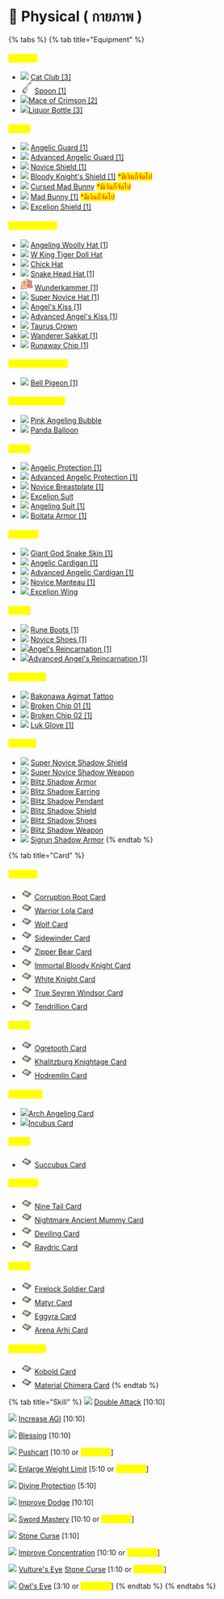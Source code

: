 # 🔪 Physical ( กายภาพ )

{% tabs %}
{% tab title="Equipment" %}
#### <mark style="color:yellow;">**Weapon**</mark>

* ![](../.gitbook/assets/Cat\_Club.png) [Cat Club \[3\]](https://www.divine-pride.net/database/item/16015/cat-club-3)
* ![](../.gitbook/assets/Spoon.png) [Spoon \[1\]](https://www.divine-pride.net/database/item/16039/spoon-1)
* ​![](https://files.gitbook.com/v0/b/gitbook-x-prod.appspot.com/o/spaces%2FotbFEXUWBrslujW21DlK%2Fuploads%2F5CkJwOf3g05RokgJDBZJ%2FScarlet\_Mace.png?alt=media\&token=8b6fcfa6-e763-4346-984c-dff452baadda)[Mace of Crimson \[2\]](https://www.divine-pride.net/database/item/16040/crimson-mace-2)​
* ​​![](https://files.gitbook.com/v0/b/gitbook-x-prod.appspot.com/o/spaces%2FotbFEXUWBrslujW21DlK%2Fuploads%2FK0hEShMfXGNsG639us1B%2FBottle.png?alt=media\&token=a3d6660a-a908-4ac2-bf4a-7a637e3dceb6)[Liquor Bottle \[3\]](https://www.divine-pride.net/database/item/16060/liquor-bottle-3)

#### <mark style="color:yellow;">Shield</mark>

* ![](../.gitbook/assets/Angel's\_Safeguard.png) [Angelic Guard \[1\]](https://www.divine-pride.net/database/item/2116/angelic-guard-1)
* ![](../.gitbook/assets/Angel's\_Safeguard.png) [Advanced Angelic Guard \[1\]](https://www.divine-pride.net/database/item/2183/advanced-angelic-guard-1)
* ![](../.gitbook/assets/novice\_shield.png) [Novice Shield \[1\]](https://www.divine-pride.net/database/item/2113/novice-shield-1)&#x20;
* ![](../.gitbook/assets/Bloody\_Knight\_Shield.png) [Bloody Knight's Shield \[1\]](https://www.divine-pride.net/database/item/28945/bloody-knights-shield-1) <mark style="color:red;">\*มีเงินก็จัดไป</mark>
* <mark style="color:red;"></mark>![](<../.gitbook/assets/Mad\_Bunny (1).png>) <mark style="color:red;"></mark> [Cursed Mad Bunny](https://www.divine-pride.net/database/item/28901/cursed-mad-bunny) <mark style="color:red;">\*มีเงินก็จัดไป</mark>
* ![](../.gitbook/assets/Mad\_Bunny.png) [Mad Bunny \[1\]](https://www.divine-pride.net/database/item/28902/mad-bunny-1) <mark style="color:red;">\*มีเงินก็จัดไป</mark>
* <mark style="color:red;"></mark>![](../.gitbook/assets/Excelion\_Shield.png) <mark style="color:red;"></mark> [Excelion Shield \[1\]](https://www.divine-pride.net/database/item/28941/excelion-shield-1)

#### <mark style="color:yellow;">Top Headgear</mark>

* ![](../.gitbook/assets/Angeling\_Woolly\_Hat.png) [Angeling Woolly Hat \[1\]](https://www.divine-pride.net/database/item/18838/angeling-woolly-hat-1)
* ![](../.gitbook/assets/W\_King\_Tiger\_Doll\_Hat.png) [W King Tiger Doll Hat](https://www.divine-pride.net/database/item/18856/w-king-tiger-doll-hat)
* ![](../.gitbook/assets/Chick\_Hat.png) [Chick Hat](https://www.divine-pride.net/database/item/5283/chick-hat)
* ![](../.gitbook/assets/Snake\_Head.png) [Snake Head Hat \[1\]](https://www.divine-pride.net/database/item/5388/snake-head-hat-1)
* ![](../.gitbook/assets/Wunderkammer.png) [Wunderkammer \[1\]](https://www.divine-pride.net/database/item/18575/wunderkammer-1)
* ![](../.gitbook/assets/super\_novice\_hat.png) [Super Novice Hat \[1\]](https://www.divine-pride.net/database/item/5119/super-novice-hat-1)&#x20;
* ![](../.gitbook/assets/Kiss\_Of\_Angel.png) [Angel's Kiss \[1\]](https://www.divine-pride.net/database/item/5125/angels-kiss-1)
* ![](../.gitbook/assets/Kiss\_Of\_Angel.png) [Advanced Angel's Kiss \[1\]](https://www.divine-pride.net/database/item/18776/advanced-angels-kiss-1)
* ![](../.gitbook/assets/Taurus\_Crown.png) [Taurus Crown](https://www.divine-pride.net/database/item/5550/taurus-crown)
* ![](../.gitbook/assets/Wanderer's\_Sakkat.png) [Wanderer Sakkat \[1\]](https://www.divine-pride.net/database/search?q=Wanderer%27s+Sakkat)
* ![](../.gitbook/assets/Riot\_Chip.png) [Runaway Chip \[1\]](https://www.divine-pride.net/database/item/18997/runaway-chip-1)

#### <mark style="color:yellow;">Middle Headgear</mark>

* ![](../.gitbook/assets/Bell\_Pigeon.png) [Bell Pigeon \[1\]](https://www.divine-pride.net/database/item/18912/bell-pigeon-1)

#### <mark style="color:yellow;">Lower Headgear</mark>

* ![](../.gitbook/assets/Pink\_Angeling\_Bubble.png) [Pink Angeling Bubble](https://www.divine-pride.net/database/item/18858/pink-angeling-bubble)
* ![](../.gitbook/assets/Panda\_Balloon.png) [Panda Balloon](https://www.divine-pride.net/database/item/18962/panda-balloon)

#### <mark style="color:yellow;">Armor</mark>

* ![](../.gitbook/assets/Angel's\_Protection.png) [Angelic Protection \[1\]](https://www.divine-pride.net/database/item/2355/angelic-protection-1)
* ![](../.gitbook/assets/Angel's\_Protection.png) [Advanced Angelic Protection \[1\]](https://www.divine-pride.net/database/item/15068/advanced-angelic-protection-1)
* ![](../.gitbook/assets/novice\_breastplate.png) [Novice Breastplate \[1\]](https://www.divine-pride.net/database/item/2340/novice-breastplate-1)&#x20;
* ![](../.gitbook/assets/Excelion\_Suit.png) [Excelion Suit](https://www.divine-pride.net/database/item/15128/excelion-suit)
* ![](../.gitbook/assets/Angeling\_Suit.png) [Angeling Suit \[1\]](https://www.divine-pride.net/database/item/15171/angeling-suit-1)
* ![](../.gitbook/assets/Boitata\_Armor.png) [Boitata Armor \[1\]](https://www.divine-pride.net/database/item/15041/boitata-armor-1)

#### <mark style="color:yellow;">Garment</mark>

* ![](../.gitbook/assets/FaceWorm\_Skin.png) [Giant God Snake Skin \[1\]](https://www.divine-pride.net/database/item/20718/giant-god-snake-skin-1)
* ![](../.gitbook/assets/Angel's\_Warmth.png) [Angelic Cardigan \[1\]](https://www.divine-pride.net/database/item/2521/angelic-cardigan-1)
* ![](../.gitbook/assets/Angel's\_Warmth.png) [Advanced Angelic Cardigan \[1\]](https://www.divine-pride.net/database/item/20710/advanced-angelic-cardigan-1)
* ![](../.gitbook/assets/novice\_manteau.png) [Novice Manteau \[1\]](https://www.divine-pride.net/database/item/2512/novice-manteau-1)&#x20;
* ![](../.gitbook/assets/Excelion\_Wing.png)[ Excelion Wing](https://www.divine-pride.net/database/item/20773/excelion-wing)

#### <mark style="color:yellow;">Shoes</mark>

* ![](../.gitbook/assets/Rune\_Boots.png) [Rune Boots \[1\]](https://www.divine-pride.net/database/item/2481/rune-boots-1)
* ![](../.gitbook/assets/Novice\_Shoes.png) [Novice Shoes \[1\]](https://www.divine-pride.net/database/npc/30134/beginners-merchant)
* ![](../.gitbook/assets/Angel's\_Arrival.png)[Angel's Reincarnation \[1\]](https://www.divine-pride.net/database/item/2420/angels-reincarnation-1)
* ![](../.gitbook/assets/Angel's\_Arrival.png)[Advanced Angel's Reincarnation \[1\]](https://www.divine-pride.net/database/item/22015/advanced-angels-reincarnation-1)

#### <mark style="color:yellow;">Accessory</mark>

* ![](../.gitbook/assets/Bakonawa\_Tattoo.png) [Bakonawa Agimat Tattoo](https://www.divine-pride.net/database/item/2910/bakonawa-agimat-tattoo)
* ![](../.gitbook/assets/Broken\_Chip\_1.png) [Broken Chip 01 \[1\]](https://www.divine-pride.net/database/item/28326/broken-chip-01-1)
* ![](../.gitbook/assets/Broken\_Chip\_2.png) [Broken Chip 02 \[1\]](https://www.divine-pride.net/database/item/28327/broken-chip-02-1)
* ![](../.gitbook/assets/Luk\_Glove.png) [Luk Glove \[1\]](https://www.divine-pride.net/database/item/2928/luk-glove-1)

#### <mark style="color:yellow;">Shadow</mark>

* ![](../.gitbook/assets/S\_SuperNovice\_Shield.png) [Super Novice Shadow Shield](https://www.divine-pride.net/database/item/24318/super-novice-shadow-shield)
* ![](../.gitbook/assets/S\_SuperNovice\_Weapon.png) [Super Novice Shadow Weapon](https://www.divine-pride.net/database/item/24282/super-novice-shadow-weapon)
* ![](../.gitbook/assets/S\_Blitz\_Armor.png) [Blitz Shadow Armor](https://www.divine-pride.net/database/item/24344/blitz-shadow-armor)
* ![](../.gitbook/assets/S\_Blitz\_Earring.png) [Blitz Shadow Earring](https://www.divine-pride.net/database/item/24217/blitz-shadow-earring)
* ![](../.gitbook/assets/S\_Blitz\_Pendent.png) [Blitz Shadow Pendant](https://www.divine-pride.net/database/item/24218/blitz-shadow-pendant)
* ![](../.gitbook/assets/S\_SuperNovice\_Shield.png) [Blitz Shadow Shield](https://www.divine-pride.net/database/item/24232/blitz-shadow-shield)
* ![](../.gitbook/assets/S\_Blitz\_Shoes.png) [Blitz Shadow Shoes](https://www.divine-pride.net/database/item/24231/blitz-shadow-shoes)
* ![](../.gitbook/assets/S\_SuperNovice\_Weapon.png) [Blitz Shadow Weapon](https://www.divine-pride.net/database/item/24343/blitz-shadow-weapon)
* ![](../.gitbook/assets/S\_Sigrun\_Armor.png) [Sigrun Shadow Armor](https://www.divine-pride.net/database/item/24326/sigrun-shadow-armor)
{% endtab %}

{% tab title="Card" %}
#### <mark style="color:yellow;">**Weapon**</mark>

* ![](../.gitbook/assets/card.png) [Corruption Root Card](https://www.divine-pride.net/database/item/4603/corruption-root-card)
* ![](../.gitbook/assets/card.png) <mark style="color:yellow;"></mark> [Warrior Lola Card](https://www.divine-pride.net/database/item/4579/warrior-lola-card)<mark style="color:yellow;"></mark>
* <mark style="color:yellow;"></mark>![](../.gitbook/assets/card.png) <mark style="color:yellow;"></mark> [Wolf Card](https://www.divine-pride.net/database/item/4029/wolf-card)
* ![](../.gitbook/assets/card.png) [Sidewinder Card](https://www.divine-pride.net/database/item/4117/sidewinder-card)
* ![](../.gitbook/assets/card.png) [Zipper Bear Card](https://www.divine-pride.net/database/item/4281/zipper-bear-card)
* ![](../.gitbook/assets/card.png) [Immortal Bloody Knight Card](https://www.divine-pride.net/database/item/31024/immortal-bloody-knight-card)
* ![](../.gitbook/assets/card.png) [White Knight Card](https://www.divine-pride.net/database/item/4608/white-knight-card)
* ![](../.gitbook/assets/card.png) [True Seyren Windsor Card](https://www.divine-pride.net/database/item/4689/true-seyren-windsor-card)
* ![](../.gitbook/assets/card.png) [Tendrillion Card](https://www.divine-pride.net/database/item/4463/tendrillion-card)

#### <mark style="color:yellow;">Shield</mark>

* ![](../.gitbook/assets/card.png) [Ogretooth Card](https://www.divine-pride.net/database/item/4254/ogretooth-card)
* ![](../.gitbook/assets/card.png) [Khalitzburg Knightage Card](https://www.divine-pride.net/database/item/4609/khalitzburg-knight-card)
* ![](../.gitbook/assets/card.png) [Hodremlin Card](https://www.divine-pride.net/database/item/4413/hodremlin-card)

#### <mark style="color:yellow;">Headgear</mark>

* ​![](https://files.gitbook.com/v0/b/gitbook-x-prod.appspot.com/o/spaces%2FotbFEXUWBrslujW21DlK%2Fuploads%2FkAkCbsf0QG8qi0ke1Lv3%2Fcard.png?alt=media\&token=1d9c1d6b-036f-4f6e-868e-e572b07a9de5)[Arch Angeling Card](https://www.divine-pride.net/database/item/4241/arch-angeling-card)​
* ​​![](https://files.gitbook.com/v0/b/gitbook-x-prod.appspot.com/o/spaces%2FotbFEXUWBrslujW21DlK%2Fuploads%2FkAkCbsf0QG8qi0ke1Lv3%2Fcard.png?alt=media\&token=1d9c1d6b-036f-4f6e-868e-e572b07a9de5)[Incubus Card](https://www.divine-pride.net/database/item/4269/incubus-card)

#### <mark style="color:yellow;">Armor</mark>

* ![](../.gitbook/assets/card.png) [Succubus Card](https://www.divine-pride.net/database/item/4218/succubus-card)

#### <mark style="color:yellow;">Garment</mark>

* ![](../.gitbook/assets/card.png) [Nine Tail Card](https://www.divine-pride.net/database/item/4159/nine-tail-card)
* ![](../.gitbook/assets/card.png) [Nightmare Ancient Mummy Card](https://www.divine-pride.net/database/item/4657/nightmare-ancient-mummy-card)
* ![](../.gitbook/assets/card.png) [Deviling Card](https://www.divine-pride.net/database/item/4174/deviling-card)
* ![](../.gitbook/assets/card.png) [Raydric Card](https://www.divine-pride.net/database/item/4133/raydric-card)

#### <mark style="color:yellow;">Shoes</mark>

* ![](../.gitbook/assets/card.png) [Firelock Soldier Card](https://www.divine-pride.net/database/item/4160/firelock-soldier-card)
* ![](../.gitbook/assets/card.png) [Matyr Card](https://www.divine-pride.net/database/item/4097/matyr-card)
* ![](../.gitbook/assets/card.png) [Eggyra Card](https://www.divine-pride.net/database/item/4070/eggyra-card)
* ![](../.gitbook/assets/card.png) [Arena Arhi Card](https://www.divine-pride.net/database/item/300177/arena-arhi-card)

#### <mark style="color:yellow;">Accessory</mark>

* ![](../.gitbook/assets/card.png) [Kobold Card](https://www.divine-pride.net/database/item/4091/kobold-card)
* ![](../.gitbook/assets/card.png) [Material Chimera Card](https://www.divine-pride.net/database/item/27148/material-chimera-card)
{% endtab %}

{% tab title="Skill" %}
![](<../.gitbook/assets/TF\_DOUBLE (1).png>) [Double Attack](https://www.divine-pride.net/database/skill/48) \[10:10]

![](../.gitbook/assets/AL\_INCAGI.png) [Increase AGI](https://www.divine-pride.net/database/skill/29) \[10:10]

![](../.gitbook/assets/AL\_BLESSING.png) [Blessing](https://www.divine-pride.net/database/skill/34) \[10:10]

![](<../.gitbook/assets/MC\_PUSHCART (1).png>) [Pushcart](https://www.divine-pride.net/database/skill/39) \[10:10 or <mark style="color:yellow;">\*optional</mark>]

![](<../.gitbook/assets/MC\_INCCARRY (1).png>) [Enlarge Weight Limit](https://www.divine-pride.net/database/skill/36) \[5:10 or <mark style="color:yellow;">\*optional</mark>]

![](../.gitbook/assets/AL\_DP.png) [Divine Protection](https://www.divine-pride.net/database/skill/22) \[5:10]

![](<../.gitbook/assets/TF\_MISS (1).png>) [Improve Dodge](https://www.divine-pride.net/database/skill/49) \[10:10]

![](../.gitbook/assets/SM\_SWORD.png) [Sword Mastery](https://www.divine-pride.net/database/skill/2) \[10:10 or <mark style="color:yellow;">\*optional</mark>]

![](../.gitbook/assets/MG\_STONECURSE.png) [Stone Curse](https://www.divine-pride.net/database/skill/16) \[1:10]

![](../.gitbook/assets/AC\_CONCENTRATION.png) [Improve Concentration](https://www.divine-pride.net/database/skill/45) \[10:10 or <mark style="color:yellow;">\*optional</mark>]

![](<../.gitbook/assets/AC\_VULTURE (1).png>) [Vulture's Eye](https://www.divine-pride.net/database/skill/44) [Stone Curse](https://www.divine-pride.net/database/skill/16) \[1:10 or <mark style="color:yellow;">\*optional</mark>]

![](../.gitbook/assets/AC\_OWL.png) [Owl's Eye](https://www.divine-pride.net/database/skill/43) \[3:10 or <mark style="color:yellow;">\*optional</mark>]
{% endtab %}
{% endtabs %}
